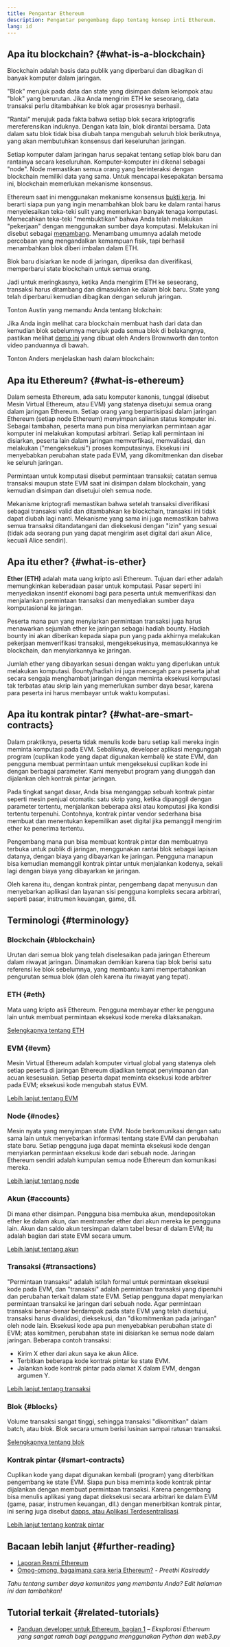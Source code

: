 ```yaml
---
title: Pengantar Ethereum
description: Pengantar pengembang dapp tentang konsep inti Ethereum.
lang: id
---
```


## Apa itu blockchain? {#what-is-a-blockchain}

Blockchain adalah basis data publik yang diperbarui dan dibagikan di banyak komputer dalam jaringan.

"Blok" merujuk pada data dan state yang disimpan dalam kelompok atau "blok" yang berurutan. Jika Anda mengirim ETH ke seseorang, data transaksi perlu ditambahkan ke blok agar prosesnya berhasil.

"Rantai" merujuk pada fakta bahwa setiap blok secara kriptografis mereferensikan induknya. Dengan kata lain, blok dirantai bersama. Data dalam satu blok tidak bisa diubah tanpa mengubah seluruh blok berikutnya, yang akan membutuhkan konsensus dari keseluruhan jaringan.

Setiap komputer dalam jaringan harus sepakat tentang setiap blok baru dan rantainya secara keseluruhan. Komputer-komputer ini dikenal sebagai "node". Node memastikan semua orang yang berinteraksi dengan blockchain memiliki data yang sama. Untuk mencapai kesepakatan bersama ini, blockchain memerlukan mekanisme konsensus.

Ethereum saat ini menggunakan mekanisme konsensus [bukti kerja](/developers/docs/consensus-mechanisms/pow/). Ini berarti siapa pun yang ingin menambahkan blok baru ke dalam rantai harus menyelesaikan teka-teki sulit yang memerlukan banyak tenaga komputasi. Memecahkan teka-teki "membuktikan" bahwa Anda telah melakukan "pekerjaan" dengan menggunakan sumber daya komputasi. Melakukan ini disebut sebagai [menambang](/developers/docs/consensus-mechanisms/pow/mining/). Menambang umumnya adalah metode percobaan yang mengandalkan kemampuan fisik, tapi berhasil menambahkan blok diberi imbalan dalam ETH.

Blok baru disiarkan ke node di jaringan, diperiksa dan diverifikasi, memperbarui state blockchain untuk semua orang.

Jadi untuk meringkasnya, ketika Anda mengirim ETH ke seseorang, transaksi harus ditambang dan dimasukkan ke dalam blok baru. State yang telah diperbarui kemudian dibagikan dengan seluruh jaringan.

Tonton Austin yang memandu Anda tentang blokchain:

<YouTube id="zcX7OJ-L8XQ" />

Jika Anda ingin melihat cara blockchain membuat hash dari data dan kemudian blok sebelumnya merujuk pada semua blok di belakangnya, pastikan melihat [demo ini](https://andersbrownworth.com/blockchain/blockchain) yang dibuat oleh Anders Brownworth dan tonton video panduannya di bawah.

Tonton Anders menjelaskan hash dalam blockchain:

<YouTube id="_160oMzblY8" />

## Apa itu Ethereum? {#what-is-ethereum}

Dalam semesta Ethereum, ada satu komputer kanonis, tunggal (disebut Mesin Virtual Ethereum, atau EVM) yang statenya disetujui semua orang dalam jaringan Ethereum. Setiap orang yang berpartisipasi dalam jaringan Ethereum (setiap node Ethereum) menyimpan salinan status komputer ini. Sebagai tambahan, peserta mana pun bisa menyiarkan permintaan agar komputer ini melakukan komputasi arbitrari. Setiap kali permintaan ini disiarkan, peserta lain dalam jaringan memverfikasi, memvalidasi, dan melakukan ("mengeksekusi") proses komputasinya. Eksekusi ini menyebabkan perubahan state pada EVM, yang dikomitmenkan dan disebar ke seluruh jaringan.

Permintaan untuk komputasi disebut permintaan transaksi; catatan semua transaksi maupun state EVM saat ini disimpan dalam blockchain, yang kemudian disimpan dan disetujui oleh semua node.

Mekanisme kriptografi memastikan bahwa setelah transaksi diverifikasi sebagai transaksi valid dan ditambahkan ke blockchain, transaksi ini tidak dapat diubah lagi nanti. Mekanisme yang sama ini juga memastikan bahwa semua transaksi ditandatangani dan dieksekusi dengan "izin" yang sesuai (tidak ada seorang pun yang dapat mengirim aset digital dari akun Alice, kecuali Alice sendiri).

## Apa itu ether? {#what-is-ether}

**Ether (ETH)** adalah mata uang kripto asli Ethereum. Tujuan dari ether adalah memungkinkan keberadaan pasar untuk komputasi. Pasar seperti ini menyediakan insentif ekonomi bagi para peserta untuk memverifikasi dan menjalankan permintaan transaksi dan menyediakan sumber daya komputasional ke jaringan.

Peserta mana pun yang menyiarkan permintaan transaksi juga harus menawarkan sejumlah ether ke jaringan sebagai hadiah bounty. Hadiah bounty ini akan diberikan kepada siapa pun yang pada akhirnya melakukan pekerjaan memverifikasi transaksi, mengeksekusinya, memasukkannya ke blockchain, dan menyiarkannya ke jaringan.

Jumlah ether yang dibayarkan sesuai dengan waktu yang diperlukan untuk melakukan komputasi. Bounty/hadiah ini juga mencegah para peserta jahat secara sengaja menghambat jaringan dengan meminta eksekusi komputasi tak terbatas atau skrip lain yang memerlukan sumber daya besar, karena para peserta ini harus membayar untuk waktu komputasi.

## Apa itu kontrak pintar? {#what-are-smart-contracts}

Dalam praktiknya, peserta tidak menulis kode baru setiap kali mereka ingin meminta komputasi pada EVM. Sebaliknya, developer aplikasi mengunggah program (cuplikan kode yang dapat digunakan kembali) ke state EVM, dan pengguna membuat permintaan untuk mengeksekusi cuplikan kode ini dengan berbagai parameter. Kami menyebut program yang diunggah dan dijalankan oleh kontrak pintar jaringan.

Pada tingkat sangat dasar, Anda bisa menganggap sebuah kontrak pintar seperti mesin penjual otomatis: satu skrip yang, ketika dipanggil dengan parameter tertentu, menjalankan beberapa aksi atau komputasi jika kondisi tertentu terpenuhi. Contohnya, kontrak pintar vendor sederhana bisa membuat dan menentukan kepemilikan aset digital jika pemanggil mengirim ether ke penerima tertentu.

Pengembang mana pun bisa membuat kontrak pintar dan membuatnya terbuka untuk publik di jaringan, menggunakan rantai blok sebagai lapisan datanya, dengan biaya yang dibayarkan ke jaringan. Pengguna manapun bisa kemudian memanggil kontrak pintar untuk menjalankan kodenya, sekali lagi dengan biaya yang dibayarkan ke jaringan.

Oleh karena itu, dengan kontrak pintar, pengembang dapat menyusun dan menyebarkan aplikasi dan layanan sisi pengguna kompleks secara arbitrari, seperti pasar, instrumen keuangan, game, dll.

## Terminologi {#terminology}

### Blockchain {#blockchain}

Urutan dari semua blok yang telah diselesaikan pada jaringan Ethereum dalam riwayat jaringan. Dinamakan demikian karena tiap blok berisi satu referensi ke blok sebelumnya, yang membantu kami mempertahankan pengurutan semua blok (dan oleh karena itu riwayat yang tepat).

### ETH {#eth}

Mata uang kripto asli Ethereum. Pengguna membayar ether ke pengguna lain untuk membuat permintaan eksekusi kode mereka dilaksanakan.

[Selengkapnya tentang ETH](/developers/docs/intro-to-ether/)

### EVM {#evm}

Mesin Virtual Ethereum adalah komputer virtual global yang statenya oleh setiap peserta di jaringan Ethereum dijadikan tempat penyimpanan dan acuan kesesuaian. Setiap peserta dapat meminta eksekusi kode arbitrer pada EVM; eksekusi kode mengubah status EVM.

[Lebih lanjut tentang EVM](/developers/docs/evm/)

### Node {#nodes}

Mesin nyata yang menyimpan state EVM. Node berkomunikasi dengan satu sama lain untuk menyebarkan informasi tentang state EVM dan perubahan state baru. Setiap pengguna juga dapat meminta eksekusi kode dengan menyiarkan permintaan eksekusi kode dari sebuah node. Jaringan Ethereum sendiri adalah kumpulan semua node Ethereum dan komunikasi mereka.

[Lebih lanjut tentang node](/developers/docs/nodes-and-clients/)

### Akun {#accounts}

Di mana ether disimpan. Pengguna bisa membuka akun, mendepositokan ether ke dalam akun, dan mentransfer ether dari akun mereka ke pengguna lain. Akun dan saldo akun tersimpan dalam tabel besar di dalam EVM; itu adalah bagian dari state EVM secara umum.

[Lebih lanjut tentang akun](/developers/docs/accounts/)

### Transaksi {#transactions}

"Permintaan transaksi" adalah istilah formal untuk permintaan eksekusi kode pada EVM, dan "transaksi" adalah permintaan transaksi yang dipenuhi dan perubahan terkait dalam state EVM. Setiap pengguna dapat menyiarkan permintaan transaksi ke jaringan dari sebuah node. Agar permintaan transaksi benar-benar berdampak pada state EVM yang telah disetujui, transaksi harus divalidasi, dieksekusi, dan "dikomitmenkan pada jaringan" oleh node lain. Eksekusi kode apa pun menyebabkan perubahan state di EVM; atas komitmen, perubahan state ini disiarkan ke semua node dalam jaringan. Beberapa contoh transaksi:

- Kirim X ether dari akun saya ke akun Alice.
- Terbitkan beberapa kode kontrak pintar ke state EVM.
- Jalankan kode kontrak pintar pada alamat X dalam EVM, dengan argumen Y.

[Lebih lanjut tentang transaksi](/developers/docs/transactions/)

### Blok {#blocks}

Volume transaksi sangat tinggi, sehingga transaksi "dikomitkan" dalam batch, atau blok. Blok secara umum berisi lusinan sampai ratusan transaksi.

[Selengkapnya tentang blok](/developers/docs/blocks/)

### Kontrak pintar {#smart-contracts}

Cuplikan kode yang dapat digunakan kembali (program) yang diterbitkan pengembang ke state EVM. Siapa pun bisa meminta kode kontrak pintar dijalankan dengan membuat permintaan transaksi. Karena pengembang bisa menulis aplikasi yang dapat dieksekusi secara arbitrari ke dalam EVM (game, pasar, instrumen keuangan, dll.) dengan menerbitkan kontrak pintar, ini sering juga disebut [dapps, atau Aplikasi Terdesentralisasi](/developers/docs/dapps/).

[Lebih lanjut tentang kontrak pintar](/developers/docs/smart-contracts/)

## Bacaan lebih lanjut {#further-reading}

- [Laporan Resmi Ethereum](/whitepaper/)
- [Omog-omong, bagaimana cara kerja Ethereum?](https://www.preethikasireddy.com/post/how-does-ethereum-work-anyway) - _Preethi Kasireddy_

_Tahu tentang sumber daya komunitas yang membantu Anda? Edit halaman ini dan tambahkan!_

## Tutorial terkait {#related-tutorials}

- [Panduan developer untuk Ethereum, bagian 1](/developers/tutorials/a-developers-guide-to-ethereum-part-one/) _– Eksplorasi Ethereum yang sangat ramah bagi pengguna menggunakan Python dan web3.py_
